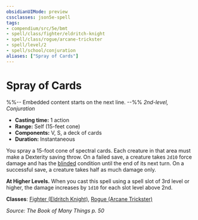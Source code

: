 ```yaml
---
obsidianUIMode: preview
cssclasses: json5e-spell
tags:
- compendium/src/5e/bmt
- spell/class/fighter/eldritch-knight
- spell/class/rogue/arcane-trickster
- spell/level/2
- spell/school/conjuration
aliases: ["Spray of Cards"]
---
```

# Spray of Cards
%%-- Embedded content starts on the next line. --%%
*2nd-level, Conjuration*  

- **Casting time:** 1 action
- **Range:** Self (15-feet cone)
- **Components:** V, S, a deck of cards
- **Duration:** Instantaneous

You spray a 15-foot cone of spectral cards. Each creature in that area must make a Dexterity saving throw. On a failed save, a creature takes `2d10` force damage and has the [blinded](/Systems/5e/rules/conditions.md#blinded) condition until the end of its next turn. On a successful save, a creature takes half as much damage only.

**At Higher Levels.** When you cast this spell using a spell slot of 3rd level or higher, the damage increases by `1d10` for each slot level above 2nd.

**Classes**: [Fighter (Eldritch Knight)](/Systems/5e/classes/fighter-eldritch-knight.md), [Rogue (Arcane Trickster)](/Systems/5e/classes/rogue-arcane-trickster.md)

*Source: The Book of Many Things p. 50*